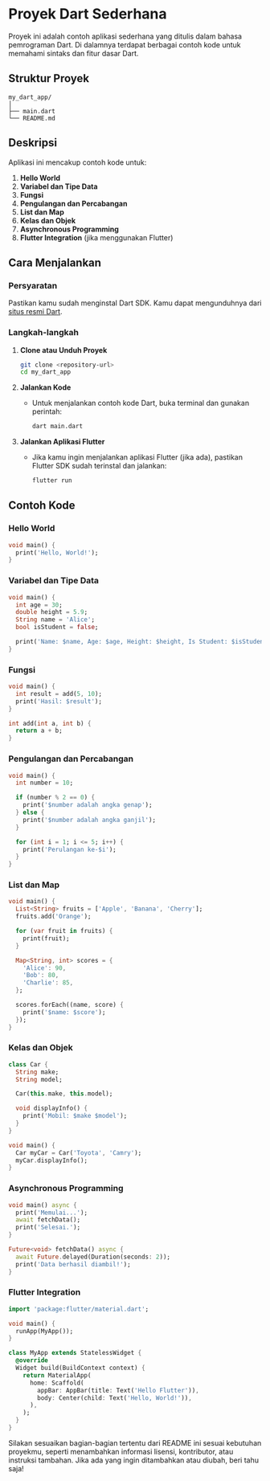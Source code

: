 # Proyek Dart Sederhana

Proyek ini adalah contoh aplikasi sederhana yang ditulis dalam bahasa pemrograman Dart. Di dalamnya terdapat berbagai contoh kode untuk memahami sintaks dan fitur dasar Dart.

## Struktur Proyek

```
my_dart_app/
│
├── main.dart
└── README.md
```

## Deskripsi

Aplikasi ini mencakup contoh kode untuk:

1. **Hello World**
2. **Variabel dan Tipe Data**
3. **Fungsi**
4. **Pengulangan dan Percabangan**
5. **List dan Map**
6. **Kelas dan Objek**
7. **Asynchronous Programming**
8. **Flutter Integration** (jika menggunakan Flutter)

## Cara Menjalankan

### Persyaratan

Pastikan kamu sudah menginstal Dart SDK. Kamu dapat mengunduhnya dari [situs resmi Dart](https://dart.dev/get-dart).

### Langkah-langkah

1. **Clone atau Unduh Proyek**
   ```bash
   git clone <repository-url>
   cd my_dart_app
   ```

2. **Jalankan Kode**
   - Untuk menjalankan contoh kode Dart, buka terminal dan gunakan perintah:
     ```bash
     dart main.dart
     ```

3. **Jalankan Aplikasi Flutter**
   - Jika kamu ingin menjalankan aplikasi Flutter (jika ada), pastikan Flutter SDK sudah terinstal dan jalankan:
     ```bash
     flutter run
     ```

## Contoh Kode

### Hello World

```dart
void main() {
  print('Hello, World!');
}
```

### Variabel dan Tipe Data

```dart
void main() {
  int age = 30;
  double height = 5.9;
  String name = 'Alice';
  bool isStudent = false;

  print('Name: $name, Age: $age, Height: $height, Is Student: $isStudent');
}
```

### Fungsi

```dart
void main() {
  int result = add(5, 10);
  print('Hasil: $result');
}

int add(int a, int b) {
  return a + b;
}
```

### Pengulangan dan Percabangan

```dart
void main() {
  int number = 10;

  if (number % 2 == 0) {
    print('$number adalah angka genap');
  } else {
    print('$number adalah angka ganjil');
  }

  for (int i = 1; i <= 5; i++) {
    print('Perulangan ke-$i');
  }
}
```

### List dan Map

```dart
void main() {
  List<String> fruits = ['Apple', 'Banana', 'Cherry'];
  fruits.add('Orange');

  for (var fruit in fruits) {
    print(fruit);
  }

  Map<String, int> scores = {
    'Alice': 90,
    'Bob': 80,
    'Charlie': 85,
  };

  scores.forEach((name, score) {
    print('$name: $score');
  });
}
```

### Kelas dan Objek

```dart
class Car {
  String make;
  String model;

  Car(this.make, this.model);

  void displayInfo() {
    print('Mobil: $make $model');
  }
}

void main() {
  Car myCar = Car('Toyota', 'Camry');
  myCar.displayInfo();
}
```

### Asynchronous Programming

```dart
void main() async {
  print('Memulai...');
  await fetchData();
  print('Selesai.');
}

Future<void> fetchData() async {
  await Future.delayed(Duration(seconds: 2));
  print('Data berhasil diambil!');
}
```

### Flutter Integration

```dart
import 'package:flutter/material.dart';

void main() {
  runApp(MyApp());
}

class MyApp extends StatelessWidget {
  @override
  Widget build(BuildContext context) {
    return MaterialApp(
      home: Scaffold(
        appBar: AppBar(title: Text('Hello Flutter')),
        body: Center(child: Text('Hello, World!')),
      ),
    );
  }
}
```



Silakan sesuaikan bagian-bagian tertentu dari README ini sesuai kebutuhan proyekmu, seperti menambahkan informasi lisensi, kontributor, atau instruksi tambahan. Jika ada yang ingin ditambahkan atau diubah, beri tahu saja!

